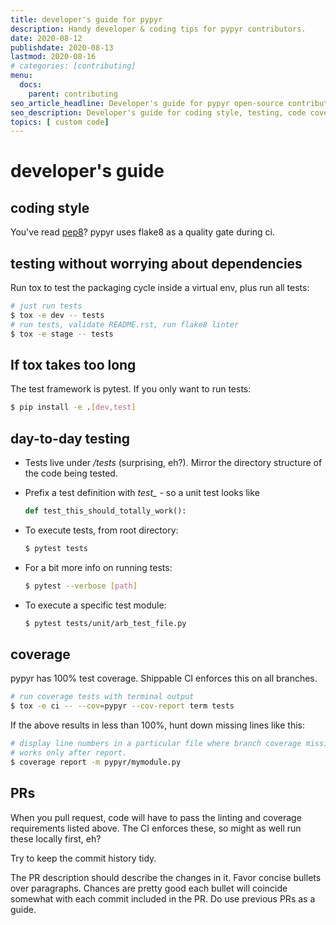 ```yaml
---
title: developer's guide for pypyr
description: Handy developer & coding tips for pypyr contributors.
date: 2020-08-12
publishdate: 2020-08-13
lastmod: 2020-08-16
# categories: [contributing]
menu:
  docs:
    parent: contributing
seo_article_headline: Developer's guide for pypyr open-source contributors.
seo_description: Developer's guide for coding style, testing, code coverage and pull requests.
topics: [ custom code]
---
```

# developer's guide
## coding style
You've read [pep8](https://www.python.org/dev/peps/pep-0008/)? pypyr
uses flake8 as a quality gate during ci.

## testing without worrying about dependencies
Run tox to test the packaging cycle inside a virtual env, plus run all
tests:

```bash
# just run tests
$ tox -e dev -- tests
# run tests, validate README.rst, run flake8 linter
$ tox -e stage -- tests
```

## If tox takes too long
The test framework is pytest. If you only want to run tests:

```bash
$ pip install -e .[dev,test]
```

## day-to-day testing
-   Tests live under */tests* (surprising, eh?). Mirror the directory
    structure of the code being tested.

-   Prefix a test definition with *test\_* - so a unit test looks like

    ```python
    def test_this_should_totally_work():
    ```

-   To execute tests, from root directory:

    ```bash
    $ pytest tests
    ```

-   For a bit more info on running tests:

    ```bash
    $ pytest --verbose [path]
    ```

-   To execute a specific test module:

    ```bash
    $ pytest tests/unit/arb_test_file.py
    ```

## coverage
pypyr has 100% test coverage. Shippable CI enforces this on all
branches.

```bash
# run coverage tests with terminal output
$ tox -e ci -- --cov=pypyr --cov-report term tests
```

If the above results in less than 100%, hunt down missing lines like
this:

```bash
# display line numbers in a particular file where branch coverage missing.
# works only after report.
$ coverage report -m pypyr/mymodule.py
```

## PRs
When you pull request, code will have to pass the linting and coverage
requirements listed above. The CI enforces these, so might as well run
these locally first, eh?

Try to keep the commit history tidy.

The PR description should describe the changes in it. Favor concise
bullets over paragraphs. Chances are pretty good each bullet will
coincide somewhat with each commit included in the PR. Do use previous
PRs as a guide.
